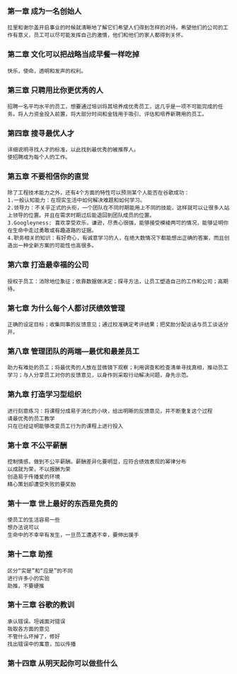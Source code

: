 ### 第一章 成为一名创始人
    拉里和谢尔盖开启事业的时候就清晰地了解它们希望人们得到怎样的对待。希望他们的公司的工作有意义，员工可以尽可能发挥自己的激情，他们和他们的家人都得到关怀。

### 第二章 文化可以把战略当成早餐一样吃掉
    快乐，使命，透明和发声的权利。

### 第三章 只聘用比你更优秀的人
    招聘一名平均水平的员工，想要通过培训将其培养成优秀员工，这几乎是一项不可能完成的任务。将人力资金投入前置，将大部分时间和金钱用于吸引、评估和培养新聘用的员工。

### 第四章 搜寻最优人才
    详细说明寻找人才的标准，以此找到最优秀的被推荐人。
    使招聘成为每个人的工作。

### 第五章 不要相信你的直觉
    除了工程技术能力之外，还有4个方面的特性可以预测某个人能否在谷歌成功：
    1.一般认知能力：在现实生活中如何解决难题和如何学习。
    2.领导力：不关乎正式的头衔，一个团队在不同时期能用上不同的技能，这样就可以让很多人站上领导的位置。并且在需求时期过后能退回到团队成员的位置。
    3.Googleyness: 喜欢享受欢乐，谦逊，尽责心很强，能够接受模棱两可的情况，能够证明你在生命中走过勇敢或有趣道路的证据。
    4.职务相关的知识：有好奇心，有诚意学习的人，在绝大数情况下都能想出正确的答案，而且创造出一种全新方案的可能性也高很多。

### 第六章 打造最幸福的公司
    授权于员工：消除地位象征；依靠数据做决定；探寻方法，让员工塑造自己的工作和公司；高期待。

### 第七章 为什么每个人都讨厌绩效管理
    正确的设定目标；收集同事的反馈意见；通过校准确定考评结果；把奖励分配谈话与员工谈话分开。

### 第八章 管理团队的两端—最优和最差员工
    助力有难处的员工；将最优秀的人放在显微镜下观察；利用调查和检查清单寻找真相，推动员工学习；与人分享员工对你的反馈意见，以身作则采取行动解决问题，身先示范。

### 第九章 打造学习型组织
    进行刻意练习：将课程分成易于消化的小块，给出明晰的反馈意见，并不断重复这个过程
    请最优秀的员工教学
    只在已经证明能够改变员工行为的课程上进行投入

### 第十章 不公平薪酬
    控制情感，做到不公平薪酬。薪酬差异化要明显，应符合绩效表现的幂律分布
    以成就为荣，不以报酬为荣
    创造易于传播爱的环境
    精心策划却遭受失败的要奖励

### 第十一章 世上最好的东西是免费的
    使员工的生活容易一些
    想办法说可以
    生命中的不幸罕有发生，一旦员工遭遇不幸，要伸出援手

### 第十二章 助推
    区分“实是”和“应是”的不同
    进行许多小的实验
    助推，不要硬推

### 第十三章 谷歌的教训
    承认错误。坦诚面对错误
    吸取各方面的意见
    不管什么坏掉了，修好
    找出错误中的寓意，加以传播

### 第十四章 从明天起你可以做些什么
    